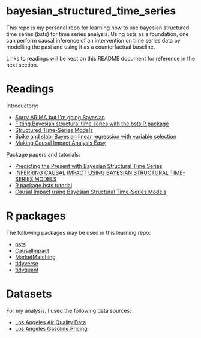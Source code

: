 # bayesian_structured_time_series

This repo is my personal repo for learning how to use bayesian structured time series (bsts) for time series analysis. Using bsts as a foundation, one can perform causal inference of an intervention on time series data by modelling the past and using it as a counterfactual baseline.

Links to readings will be kept on this README document for reference in the next section.

# Readings

Introductory:
- [Sorry ARIMA but I'm going Bayesian](https://multithreaded.stitchfix.com/blog/2016/04/21/forget-arima/)
- [Fitting Bayesian structural time series with the bsts R package](http://www.unofficialgoogledatascience.com/2017/07/fitting-bayesian-structural-time-series.html?m=1)
- [Structured Time-Series Models](http://oliviayu.github.io/post/2019-03-21-bsts/)
- [Spike and slab: Bayesian linear regression with variable selection](http://www.batisengul.co.uk/post/spike-and-slab-bayesian-linear-regression-with-variable-selection/)
- [Making Causal Impact Analysis Easy](https://multithreaded.stitchfix.com/blog/2016/01/13/market-watch/)

Package papers and tutorials:
- [Predicting the Present with Bayesian Structural Time Series](http://people.ischool.berkeley.edu/~hal/Papers/2013/pred-present-with-bsts.pdf)
- [INFERRING CAUSAL IMPACT USING BAYESIAN STRUCTURAL TIME-SERIES MODELS](https://storage.googleapis.com/pub-tools-public-publication-data/pdf/41854.pdf)
- [R package bsts tutorial](http://hedibert.org/wp-content/uploads/2016/05/bsts-tutorial.pdf)
- [Causal Impact using Bayesian Structural Time-Series Models](https://rstudio-pubs-static.s3.amazonaws.com/348164_d03363ac0c864fe7885343d3c58eda2a.html)

# R packages

The following packages may be used in this learning repo:
- [bsts](https://cran.r-project.org/web/packages/bsts/index.html)
- [CausalImpact](https://github.com/google/CausalImpact)
- [MarketMatching](https://cran.r-project.org/web/packages/MarketMatching/index.html)
- [tidyverse](https://cran.r-project.org/web/packages/tidyverse/index.html)
- [tidyquant](https://cran.r-project.org/web/packages/tidyquant/index.html)

# Datasets

For my analysis, I used the following data sources:
- [Los Angeles Air Quality Data](https://aqicn.org/city/losangeles/los-angeles-north-main-street/)
- [Los Angeles Gasoline Pricing](https://www.eia.gov/opendata/qb.php?sdid=PET.EMM_EPM0_PTE_Y05LA_DPG.W) 